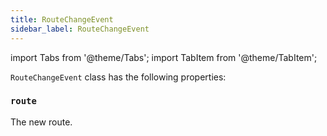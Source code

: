 ```yaml
---
title: RouteChangeEvent
sidebar_label: RouteChangeEvent
---
```

import Tabs from '@theme/Tabs';
import TabItem from '@theme/TabItem';

`RouteChangeEvent` class has the following properties:

### `route`

The new route.
